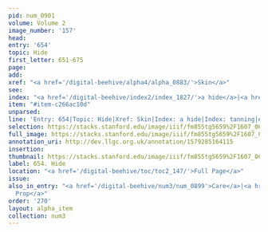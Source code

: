 ```yaml
---
pid: num_0901
volume: Volume 2
image_number: '157'
head: 
entry: '654'
topic: Hide
first_letter: 651-675
page: 
add: 
xref: "<a href='/digital-beehive/alpha4/alpha_0883/'>Skin</a>"
see: 
index: "<a href='/digital-beehive/index2/index_1827/'>a hide</a>|<a href='/digital-beehive/index5/index_4055/'>tanning</a>"
item: "#item-c266ac10d"
unparsed: 
line: 'Entry: 654|Topic: Hide|Xref: Skin|Index: a hide|Index: tanning|#item-c266ac10d'
selection: https://stacks.stanford.edu/image/iiif/fm855tg5659%2F1607_0624/441,1956,2770,250/full/0/default.jpg
full_image: https://stacks.stanford.edu/image/iiif/fm855tg5659%2F1607_0624/full/full/0/default.jpg
annotation_uri: http://dev.llgc.org.uk/annotation/1579285164115
insertion: 
thumbnail: https://stacks.stanford.edu/image/iiif/fm855tg5659%2F1607_0624/441,1956,600,180/250,/0/default.jpg
label: 654. Hide
location: "<a href='/digital-beehive/toc/toc2_147/'>Full Page</a>"
issue: 
also_in_entry: "<a href='/digital-beehive/num3/num_0899'>Care</a>|<a href='/digital-beehive/num3/num_0900'>a
  Prop</a>"
order: '270'
layout: alpha_item
collection: num3
---
```


